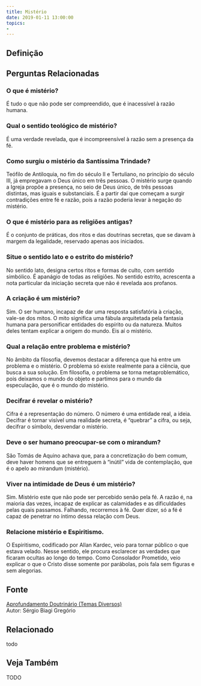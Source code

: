 ```yaml
---
title: Mistério
date: 2019-01-11 13:00:00
topics: 
- 
---
```


## Definição


## Perguntas Relacionadas

### O que é mistério?
É tudo o que não pode ser compreendido, que é inacessível à razão
humana.

### Qual o sentido teológico de mistério?
É uma verdade revelada, que é incompreensível à razão sem a presença da
fé.

### Como surgiu o mistério da Santíssima Trindade?
Teófilo de Antiloquia, no fim do século II e Tertuliano, no princípio do
século III, já empregavam o Deus único em três pessoas. O mistério surge
quando a Igreja propõe a presença, no seio de Deus único, de três
pessoas distintas, mas iguais e substanciais. É a partir daí que começam
a surgir contradições entre fé e razão, pois a razão poderia levar à
negação do mistério.

### O que é mistério para as religiões antigas?
É o conjunto de práticas, dos ritos e das doutrinas secretas, que se
davam à margem da legalidade, reservado apenas aos iniciados.

### Situe o sentido lato e o estrito do mistério?
No sentido lato, designa certos ritos e formas de culto, com sentido
simbólico. É apanágio de todas as religiões. No sentido estrito,
acrescenta a nota particular da iniciação secreta que não é revelada aos
profanos.

### A criação é um mistério?
Sim. O ser humano, incapaz de dar uma resposta satisfatória à criação,
vale-se dos mitos. O mito significa uma fábula arquitetada pela fantasia
humana para personificar entidades do espírito ou da natureza. Muitos
deles tentam explicar a origem do mundo. Eis aí o mistério.

### Qual a relação entre problema e mistério?
No âmbito da filosofia, devemos destacar a diferença que há entre um
problema e o mistério. O problema só existe realmente para a ciência,
que busca a sua solução. Em filosofia, o problema se torna
metaproblemático, pois deixamos o mundo do objeto e partimos para o
mundo da especulação, que é o mundo do mistério.

### Decifrar é revelar o mistério?
Cifra é a representação do número. O número é uma entidade real, a
ideia. Decifrar é tornar visível uma realidade secreta, é “quebrar” a
cifra, ou seja, decifrar o símbolo, desvendar o mistério.

### Deve o ser humano preocupar-se com o mirandum?
São Tomás de Aquino achava que, para a concretização do bem comum, deve
haver homens que se entreguem à “inútil” vida de contemplação, que é o
apelo ao mirandum (mistério).

### Viver na intimidade de Deus é um mistério?
Sim. Mistério este que não pode ser percebido senão pela fé. A razão é,
na maioria das vezes, incapaz de explicar as calamidades e as
dificuldades pelas quais passamos. Falhando, recorremos à fé. Quer
dizer, só a fé é capaz de penetrar no íntimo dessa relação com Deus.

### Relacione mistério e Espiritismo.

O Espiritismo, codificado por Allan Kardec, veio para tornar público o
que estava velado. Nesse sentido, ele procura esclarecer as verdades que
ficaram ocultas ao longo do tempo. Como Consolador Prometido, veio
explicar o que o Cristo disse somente por parábolas, pois fala sem
figuras e sem alegorias.

## Fonte
[Aprofundamento Doutrinário (Temas Diversos)](https://sites.google.com/view/aprofundamentodoutrinario/mistério)  
Autor: Sérgio Biagi Gregório



## Relacionado
todo

## Veja Também
TODO


